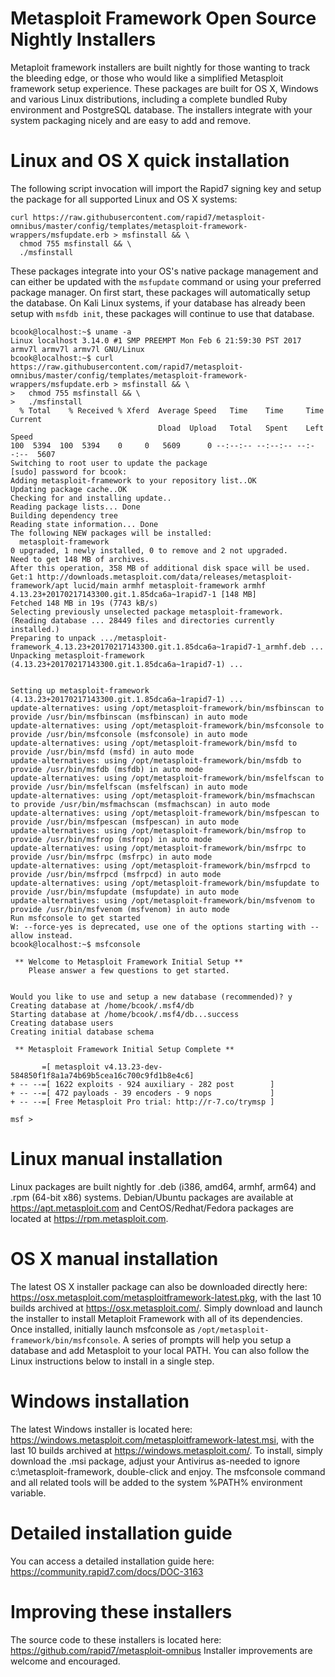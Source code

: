 # Metasploit Framework Open Source Nightly Installers

Metaploit framework installers are built nightly for those wanting to track the bleeding edge, or those who would like a simplified Metasploit framework setup experience. These packages are built for OS X, Windows and various Linux distributions, including a complete bundled Ruby environment and PostgreSQL database. The installers integrate with your system packaging nicely and are easy to add and remove.

# Linux and OS X quick installation

The following script invocation will import the Rapid7 signing key and setup the package for all supported Linux and OS X systems:

```
curl https://raw.githubusercontent.com/rapid7/metasploit-omnibus/master/config/templates/metasploit-framework-wrappers/msfupdate.erb > msfinstall && \
  chmod 755 msfinstall && \
  ./msfinstall
```

These packages integrate into your OS's native package management and can either be updated with the ```msfupdate``` command or using your preferred package manager. On first start, these packages will automatically setup the database. On Kali Linux systems, if your database has already been setup with ```msfdb init```, these packages will continue to use that database.

```
bcook@localhost:~$ uname -a
Linux localhost 3.14.0 #1 SMP PREEMPT Mon Feb 6 21:59:30 PST 2017 armv7l armv7l armv7l GNU/Linux
bcook@localhost:~$ curl https://raw.githubusercontent.com/rapid7/metasploit-omnibus/master/config/templates/metasploit-framework-wrappers/msfupdate.erb > msfinstall && \
>   chmod 755 msfinstall && \
>   ./msfinstall
  % Total    % Received % Xferd  Average Speed   Time    Time     Time  Current
                                 Dload  Upload   Total   Spent    Left  Speed
100  5394  100  5394    0     0   5609      0 --:--:-- --:--:-- --:--:--  5607
Switching to root user to update the package
[sudo] password for bcook: 
Adding metasploit-framework to your repository list..OK
Updating package cache..OK
Checking for and installing update..
Reading package lists... Done
Building dependency tree       
Reading state information... Done
The following NEW packages will be installed:
  metasploit-framework
0 upgraded, 1 newly installed, 0 to remove and 2 not upgraded.
Need to get 148 MB of archives.
After this operation, 358 MB of additional disk space will be used.
Get:1 http://downloads.metasploit.com/data/releases/metasploit-framework/apt lucid/main armhf metasploit-framework armhf 4.13.23+20170217143300.git.1.85dca6a~1rapid7-1 [148 MB]
Fetched 148 MB in 19s (7743 kB/s)                                                                                                    
Selecting previously unselected package metasploit-framework.
(Reading database ... 28449 files and directories currently installed.)
Preparing to unpack .../metasploit-framework_4.13.23+20170217143300.git.1.85dca6a~1rapid7-1_armhf.deb ...
Unpacking metasploit-framework (4.13.23+20170217143300.git.1.85dca6a~1rapid7-1) ...


Setting up metasploit-framework (4.13.23+20170217143300.git.1.85dca6a~1rapid7-1) ...
update-alternatives: using /opt/metasploit-framework/bin/msfbinscan to provide /usr/bin/msfbinscan (msfbinscan) in auto mode
update-alternatives: using /opt/metasploit-framework/bin/msfconsole to provide /usr/bin/msfconsole (msfconsole) in auto mode
update-alternatives: using /opt/metasploit-framework/bin/msfd to provide /usr/bin/msfd (msfd) in auto mode
update-alternatives: using /opt/metasploit-framework/bin/msfdb to provide /usr/bin/msfdb (msfdb) in auto mode
update-alternatives: using /opt/metasploit-framework/bin/msfelfscan to provide /usr/bin/msfelfscan (msfelfscan) in auto mode
update-alternatives: using /opt/metasploit-framework/bin/msfmachscan to provide /usr/bin/msfmachscan (msfmachscan) in auto mode
update-alternatives: using /opt/metasploit-framework/bin/msfpescan to provide /usr/bin/msfpescan (msfpescan) in auto mode
update-alternatives: using /opt/metasploit-framework/bin/msfrop to provide /usr/bin/msfrop (msfrop) in auto mode
update-alternatives: using /opt/metasploit-framework/bin/msfrpc to provide /usr/bin/msfrpc (msfrpc) in auto mode
update-alternatives: using /opt/metasploit-framework/bin/msfrpcd to provide /usr/bin/msfrpcd (msfrpcd) in auto mode
update-alternatives: using /opt/metasploit-framework/bin/msfupdate to provide /usr/bin/msfupdate (msfupdate) in auto mode
update-alternatives: using /opt/metasploit-framework/bin/msfvenom to provide /usr/bin/msfvenom (msfvenom) in auto mode
Run msfconsole to get started
W: --force-yes is deprecated, use one of the options starting with --allow instead.
bcook@localhost:~$ msfconsole 

 ** Welcome to Metasploit Framework Initial Setup **
    Please answer a few questions to get started.


Would you like to use and setup a new database (recommended)? y
Creating database at /home/bcook/.msf4/db
Starting database at /home/bcook/.msf4/db...success
Creating database users
Creating initial database schema

 ** Metasploit Framework Initial Setup Complete **

       =[ metasploit v4.13.23-dev-584850f1f8a1a74b69b5cea16c700c9fd1b8e4c6]
+ -- --=[ 1622 exploits - 924 auxiliary - 282 post        ]
+ -- --=[ 472 payloads - 39 encoders - 9 nops             ]
+ -- --=[ Free Metasploit Pro trial: http://r-7.co/trymsp ]

msf >
```

# Linux manual installation

Linux packages are built nightly for .deb (i386, amd64, armhf, arm64) and .rpm (64-bit x86) systems. Debian/Ubuntu packages are available at https://apt.metasploit.com and CentOS/Redhat/Fedora packages are located at https://rpm.metasploit.com.

# OS X manual installation

The latest OS X installer package can also be downloaded directly here: https://osx.metasploit.com/metasploitframework-latest.pkg, with the last 10 builds archived at https://osx.metasploit.com/. Simply download and launch the installer to install Metaploit Framework with all of its dependencies.  Once installed, initially launch msfconsole as ```/opt/metasploit-framework/bin/msfconsole```. A series of prompts will help you setup a database and add Metasploit to your local PATH. You can also follow the Linux instructions below to install in a single step.

# Windows installation

The latest Windows installer is located here: https://windows.metasploit.com/metasploitframework-latest.msi, with the last 10 builds archived at https://windows.metasploit.com/. To install, simply download the .msi package, adjust your Antivirus as-needed to ignore c:\metasploit-framework, double-click and enjoy. The msfconsole command and all related tools will be added to the system %PATH% environment variable.

# Detailed installation guide

You can access a detailed installation guide here: https://community.rapid7.com/docs/DOC-3163

# Improving these installers

The source code to these installers is located here: https://github.com/rapid7/metasploit-omnibus
Installer improvements are welcome and encouraged.
